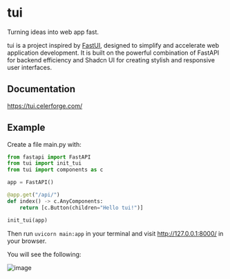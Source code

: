 # tui

Turning ideas into web app fast.

tui is a project inspired by [FastUI](https://github.com/pydantic/FastUI), designed to simplify and accelerate web application development. It is built on the powerful combination of FastAPI for backend efficiency and Shadcn UI for creating stylish and responsive user interfaces.

## Documentation

https://tui.celerforge.com/

## Example

Create a file main.py with:

```python
from fastapi import FastAPI
from tui import init_tui
from tui import components as c

app = FastAPI()

@app.get("/api/")
def index() -> c.AnyComponents:
    return [c.Button(children="Hello tui!")]

init_tui(app)
```

Then run `uvicorn main:app` in your terminal and visit http://127.0.0.1:8000/ in your browser.

You will see the following:

![image](https://github.com/Chaoyingz/tui/assets/32626585/66993eb2-54c6-42d8-9054-94f0ad1d3f74)

